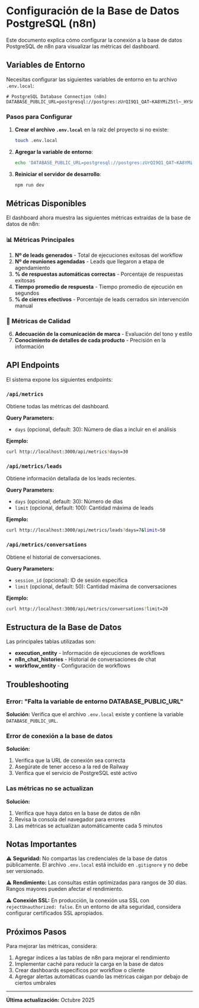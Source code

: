 # Configuración de la Base de Datos PostgreSQL (n8n)

Este documento explica cómo configurar la conexión a la base de datos PostgreSQL de n8n para visualizar las métricas del dashboard.

## Variables de Entorno

Necesitas configurar las siguientes variables de entorno en tu archivo `.env.local`:

```env
# PostgreSQL Database Connection (n8n)
DATABASE_PUBLIC_URL=postgresql://postgres:zUrQI9Q1_QAT~KA8YMiZ5tl~_HYSm~Kn@yamabiko.proxy.rlwy.net:41643/railway
```

### Pasos para Configurar

1. **Crear el archivo `.env.local`** en la raíz del proyecto si no existe:
   ```bash
   touch .env.local
   ```

2. **Agregar la variable de entorno**:
   ```bash
   echo 'DATABASE_PUBLIC_URL=postgresql://postgres:zUrQI9Q1_QAT~KA8YMiZ5tl~_HYSm~Kn@yamabiko.proxy.rlwy.net:41643/railway' >> .env.local
   ```

3. **Reiniciar el servidor de desarrollo**:
   ```bash
   npm run dev
   ```

## Métricas Disponibles

El dashboard ahora muestra las siguientes métricas extraídas de la base de datos de n8n:

### 📊 Métricas Principales

1. **Nº de leads generados** - Total de ejecuciones exitosas del workflow
2. **Nº de reuniones agendadas** - Leads que llegaron a etapa de agendamiento
3. **% de respuestas automáticas correctas** - Porcentaje de respuestas exitosas
4. **Tiempo promedio de respuesta** - Tiempo promedio de ejecución en segundos
5. **% de cierres efectivos** - Porcentaje de leads cerrados sin intervención manual

### 🎯 Métricas de Calidad

6. **Adecuación de la comunicación de marca** - Evaluación del tono y estilo
7. **Conocimiento de detalles de cada producto** - Precisión en la información

## API Endpoints

El sistema expone los siguientes endpoints:

### `/api/metrics`
Obtiene todas las métricas del dashboard.

**Query Parameters:**
- `days` (opcional, default: 30): Número de días a incluir en el análisis

**Ejemplo:**
```bash
curl http://localhost:3000/api/metrics?days=30
```

### `/api/metrics/leads`
Obtiene información detallada de los leads recientes.

**Query Parameters:**
- `days` (opcional, default: 30): Número de días
- `limit` (opcional, default: 100): Cantidad máxima de leads

**Ejemplo:**
```bash
curl http://localhost:3000/api/metrics/leads?days=7&limit=50
```

### `/api/metrics/conversations`
Obtiene el historial de conversaciones.

**Query Parameters:**
- `session_id` (opcional): ID de sesión específica
- `limit` (opcional, default: 50): Cantidad máxima de conversaciones

**Ejemplo:**
```bash
curl http://localhost:3000/api/metrics/conversations?limit=20
```

## Estructura de la Base de Datos

Las principales tablas utilizadas son:

- **execution_entity** - Información de ejecuciones de workflows
- **n8n_chat_histories** - Historial de conversaciones de chat
- **workflow_entity** - Configuración de workflows

## Troubleshooting

### Error: "Falta la variable de entorno DATABASE_PUBLIC_URL"

**Solución:** Verifica que el archivo `.env.local` existe y contiene la variable `DATABASE_PUBLIC_URL`.

### Error de conexión a la base de datos

**Solución:** 
1. Verifica que la URL de conexión sea correcta
2. Asegúrate de tener acceso a la red de Railway
3. Verifica que el servicio de PostgreSQL esté activo

### Las métricas no se actualizan

**Solución:**
1. Verifica que haya datos en la base de datos de n8n
2. Revisa la consola del navegador para errores
3. Las métricas se actualizan automáticamente cada 5 minutos

## Notas Importantes

⚠️ **Seguridad:** No compartas las credenciales de la base de datos públicamente. El archivo `.env.local` está incluido en `.gitignore` y no debe ser versionado.

⚠️ **Rendimiento:** Las consultas están optimizadas para rangos de 30 días. Rangos mayores pueden afectar el rendimiento.

⚠️ **Conexión SSL:** En producción, la conexión usa SSL con `rejectUnauthorized: false`. En un entorno de alta seguridad, considera configurar certificados SSL apropiados.

## Próximos Pasos

Para mejorar las métricas, considera:

1. Agregar índices a las tablas de n8n para mejorar el rendimiento
2. Implementar caché para reducir la carga en la base de datos
3. Crear dashboards específicos por workflow o cliente
4. Agregar alertas automáticas cuando las métricas caigan por debajo de ciertos umbrales

---

**Última actualización:** Octubre 2025

